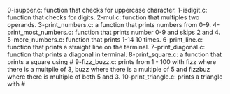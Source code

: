 0-isupper.c: function that checks for uppercase character.
1-isdigit.c: function that checks for digits.
2-mul.c: function that multiples two operands.
3-print_numbers.c: a function that prints numbers from 0-9.
4-print_most_numbers.c: function that prints number 0-9 and skips 2 and 4.
5-more_numbers.c: function that prints 1-14 10 times.
6-print_line.c: function that prints a straight line on the terminal.
7-print_diagonal.c: function that prints a diagonal in terminal.
8-print_square.c: a function that prints a square using #
9-fizz_buzz.c: prints from 1 - 100 with fizz where there is a multpile of 3, buzz where there is a multiple of 5 and fizzbuz where there is multiple of both 5 and 3.
10-print_triangle.c: prints a triangle with #
